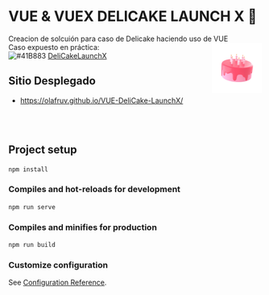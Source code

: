 # VUE & VUEX DELICAKE LAUNCH X 🎂

Creacion de solcuión para caso de Delicake haciendo uso de VUE 
<img align="right" width="100" height="100" src="https://github.com/OlafRuv/DeliCakeLaunchX/blob/main/Assets/output-onlinegiftools.gif"></br>
Caso expuesto en práctica: </br> ![#41B883](https://via.placeholder.com/15/41B883/000000?text=+) [DeliCakeLaunchX](https://github.com/OlafRuv/DeliCakeLaunchX/blob/main/README.md)

## Sitio Desplegado
- https://olafruv.github.io/VUE-DeliCake-LaunchX/

</br></br>
## Project setup
```
npm install
```

### Compiles and hot-reloads for development
```
npm run serve
```

### Compiles and minifies for production
```
npm run build
```

### Customize configuration
See [Configuration Reference](https://cli.vuejs.org/config/).

